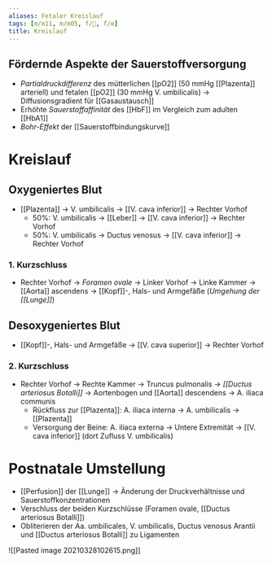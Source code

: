```yaml
---
aliases: Fetaler Kreislauf
tags: [m/m11, m/m05, f/🐣, f/⚙️]
title: Kreislauf
---
```


## Fördernde Aspekte der Sauerstoffversorgung
- *Partialdruckdifferenz* des mütterlichen [[pO2]] (50 mmHg [[Plazenta]] arteriell) und fetalen [[pO2]] (30 mmHg V. umbilicalis) → Diffusionsgradient für [[Gasaustausch]]
- Erhöhte *Sauerstoffaffinität* des [[HbF]] im Vergleich zum adulten [[HbA1]]
- *Bohr-Effekt* der [[Sauerstoffbindungskurve]]

# Kreislauf
## Oxygeniertes Blut
- [[Plazenta]] → V. umbilicalis → [[V. cava inferior]] → Rechter Vorhof
	- 50%: V. umbilicalis → [[Leber]] → [[V. cava inferior]] → Rechter Vorhof
	- 50%: V. umbilicalis → Ductus venosus  → [[V. cava inferior]] → Rechter Vorhof
### 1. Kurzschluss 
- Rechter Vorhof → *Foramen ovale* → Linker Vorhof → Linke Kammer → [[Aorta]] ascendens → [[Kopf]]-, Hals- und Armgefäße (*Umgehung der [[Lunge]]*)
## Desoxygeniertes Blut
- [[Kopf]]-, Hals- und Armgefäße → [[V. cava superior]] → Rechter Vorhof
### 2. Kurzschluss
- Rechter Vorhof → Rechte Kammer → Truncus pulmonalis → *[[Ductus arteriosus Botalli]]* → Aortenbogen und [[Aorta]] descendens → A. iliaca communis
	- Rückfluss zur [[Plazenta]]: A. iliaca interna → A. umbilicalis → [[Plazenta]]
	- Versorgung der Beine: A. iliaca externa → Untere Extremität → [[V. cava inferior]] (dort Zufluss V. umbilicalis)

# Postnatale Umstellung
- [[Perfusion]] der [[Lunge]] → Änderung der Druckverhältnisse und Sauerstoffkonzentrationen
- Verschluss der beiden Kurzschlüsse (Foramen ovale, [[Ductus arteriosus Botalli]])
- Obliterieren der Aa. umbilicales, V. umbilicalis, Ductus venosus Arantii und [[Ductus arteriosus Botalli]]  zu Ligamenten

![[Pasted image 20210328102615.png]]